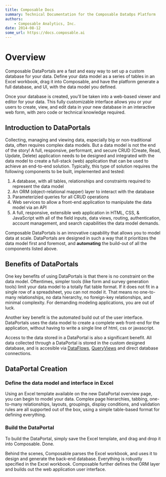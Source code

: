```yaml
---
title: Composable Docs
summary: Technical Documentation for the Composable DataOps Platform
authors:
    - Composable Analytics, Inc.
date: 2014-08-12
some_url: https://docs.composable.ai
---
```


# Overview

Composable DataPortals are a fast and easy way to set up a custom database for your data. Define your data model as a series of tables in an Excel workbook, drag it into Composable, and have the platform generate a full database, and UI, with the data model you defined.

Once your database is created, you'll be taken into a web-based viewer and editor for your data. This fully customizable interface allows you or your users to create, view, and edit data in your new database in an interactive web form, with zero code or technical knowledge required.

## Introduction to DataPortals

Collecting, managing and viewing data, especially big or non-traditional data, often requires complex data models. But a data model is not the end of the story! A full, responsive, performant, and secure CRUD (Create, Read, Update, Delete) application needs to be designed and integrated with the data model to create a full-stack (web) application that can be used to achieve an end-to-end solution. Typically, this type of solution requires the following components to be built, implemented and tested:

1. A database, with all tables, relationships and constraints required to represent the data model
2. An ORM (object-relational mapper) layer to interact with the database
3. Parameterizied queries for all CRUD operations
4. Web services to allow a front-end application to manipulate the data model via an API
5. A full, responsive, extensible web application in HTML, CSS, & JavaScript with all of the field inputs, data views, routing, authentication, account management, and search capabilities the data model demands.

Composable DataPortals is an innovative capability that allows you to model data at scale. DataPortals are designed in such a way that it prioritizes the data model first and foremost, and **automating** the build-out of all the components listed above.

## Benefits of DataPortals

One key benefits of using DataPortals is that there is no constraint on the data model. Oftentimes, simpler tools (like form and survey generation tools) limit your data model to a totally flat table format. If it does not fit in a single row of a spreadsheet, you can not model it. That means no one-to-many relationships, no data hierarchy, no foreign-key relationships, and minimal complexity. For demanding modeling applications, you are out of luck.

Another key benefit is the automated build out of the user interface. DataPortals uses the data model to create a complete web front-end for the application, without having to write a single line of html, css or javascript.

Access to the data stored in a DataPortal is also a significant benefit. All data collected through a DataPortal is stored in the custom designed database, and is accesible via [DataFlows](../03.DataFlows/01.Overview.md), [QueryViews](../04.QueryViews/01.Overview.md) and direct database connections.

## DataPortal Creation

### Define the data model and interface in Excel

Using an Excel template available on the new DataPortal overview page, you can begin to model your data. Complex page hierarchies, tabbing, one-to-many relationships, layouts, groupings, display conditions, and validation rules are all supported out of the box, using a simple table-based format for defining everything.

### Build the DataPortal

To build the DataPortal, simply save the Excel template, and drag and drop it into Composable. Done.

Behind the scenes, Composable parses the Excel workbook, and uses it to design and generate the back-end database. Everything is robustly specified in the Excel workbook. Composable further defines the ORM layer and builds out the web application user interface.
